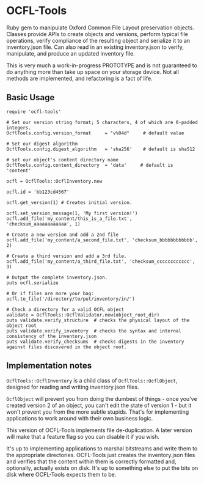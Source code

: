 # OCFL-Tools
Ruby gem to manipulate Oxford Common File Layout preservation objects.
Classes provide APIs to create objects and versions, perform typical file operations, verify
compliance of the resulting object and serialize it to an inventory.json file.
Can also read in an existing inventory.json to verify, manipulate, and produce
an updated inventory file.

This is very much a work-in-progress PROTOTYPE and is not guaranteed to do anything more
than take up space on your storage device. Not all methods are implemented, and refactoring
is a fact of life.

## Basic Usage

```
require 'ocfl-tools'

# Set our version string format; 5 characters, 4 of which are 0-padded integers.
OcflTools.config.version_format     = "v%04d"     # default value

# Set our digest algorithm
OcflTools.config.digest_algorithm   = 'sha256'    # default is sha512

# set our object's content directory name
OcflTools.config.content_directory  = 'data'     # default is 'content'

ocfl = OcflTools::OcflInventory.new

ocfl.id = 'bb123cd4567'

ocfl.get_version(1) # Creates initial version.

ocfl.set_version_message(1, 'My first version!')
ocfl.add_file('my_content/this_is_a_file.txt', 'checksum_aaaaaaaaaaaa', 1)

# Create a new version and add a 2nd file
ocfl.add_file('my_content/a_second_file.txt', 'checksum_bbbbbbbbbbbb', 2)

# Create a third version and add a 3rd file.
ocfl.add_file('my_content/a_third_file.txt', 'checksum_cccccccccccc', 3)

# Output the complete inventory.json.
puts ocfl.serialize

# Or if files are more your bag:
ocfl.to_file('/directory/to/put/inventory/in/')

# Check a directory for a valid OCFL object
validate = OcflTools::OcflValidator.new(object_root_dir)
puts validate.verify_structure  # checks the physical layout of the object root
puts validate.verify_inventory  # checks the syntax and internal consistency of the inventory.json
puts validate.verify_checksums  # checks digests in the inventory against files discovered in the object root.

```

## Implementation notes

`OcflTools::OcflInventory` is a child class of `OcflTools::OcflObject`, designed
for reading and writing inventory.json files.

`OcflObject` will prevent you from doing the dumbest of things - once you've created
version 2 of an object, you can't edit the state of version 1 - but it won't prevent
you from the more subtle stupids. That's for implementing applications to work around
with their own business logic.

This version of OCFL-Tools implements file de-duplication. A later version will make
that a feature flag so you can disable it if you wish.

It's up to implementing applications to marshal bitstreams and write them to the appropriate directories.
OCFL-Tools just creates the inventory.json files and verifies that the content within them is correctly
formatted and, optionally, actually exists on disk. It's up to something else to put the bits on disk
where OCFL-Tools expects them to be.
